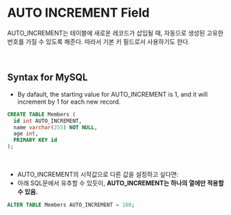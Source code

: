 # AUTO INCREMENT Field

AUTO_INCREMENT는 테이블에 새로운 레코드가 삽입될 때, 자동으로 생성된 고유한 번호를 가질 수 있도록 해준다. 따라서 기본 키 필드로서 사용하기도 한다.

<br>

## Syntax for MySQL

- By dafault, the starting value for AUTO_INCREMENT is 1, and it will increment by 1 for each new record.

```sql
CREATE TABLE Members (
  id int AUTO_INCREMENT, 
  name varchar(255) NOT NULL, 
  age int, 
  PRIMARY KEY id
);
```

<br>

- AUTO_INCREMENT의 시작값으로 다른 값을 설정하고 싶다면:
- 아래 SQL문에서 유추할 수 있듯이, **AUTO_INCREMENT는 하나의 열에만 적용할 수 있음.**

```sql
ALTER TABLE Members AUTO_INCREMENT = 100;
```

